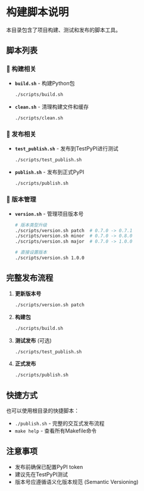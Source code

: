# 构建脚本说明

本目录包含了项目构建、测试和发布的脚本工具。

## 脚本列表

### 🔨 构建相关

- **`build.sh`** - 构建Python包
  ```bash
  ./scripts/build.sh
  ```

- **`clean.sh`** - 清理构建文件和缓存
  ```bash
  ./scripts/clean.sh
  ```

### 🚀 发布相关

- **`test_publish.sh`** - 发布到TestPyPI进行测试
  ```bash
  ./scripts/test_publish.sh
  ```

- **`publish.sh`** - 发布到正式PyPI
  ```bash
  ./scripts/publish.sh
  ```

### 🔢 版本管理

- **`version.sh`** - 管理项目版本号
  ```bash
  # 版本类型升级
  ./scripts/version.sh patch  # 0.7.0 -> 0.7.1
  ./scripts/version.sh minor  # 0.7.0 -> 0.8.0
  ./scripts/version.sh major  # 0.7.0 -> 1.0.0
  
  # 直接设置版本
  ./scripts/version.sh 1.0.0
  ```

## 完整发布流程

1. **更新版本号**
   ```bash
   ./scripts/version.sh patch
   ```

2. **构建包**
   ```bash
   ./scripts/build.sh
   ```

3. **测试发布** (可选)
   ```bash
   ./scripts/test_publish.sh
   ```

4. **正式发布**
   ```bash
   ./scripts/publish.sh
   ```

## 快捷方式

也可以使用根目录的快捷脚本：

- `./publish.sh` - 完整的交互式发布流程
- `make help` - 查看所有Makefile命令

## 注意事项

- 发布前确保已配置PyPI token
- 建议先在TestPyPI测试
- 版本号应遵循语义化版本规范 (Semantic Versioning)
